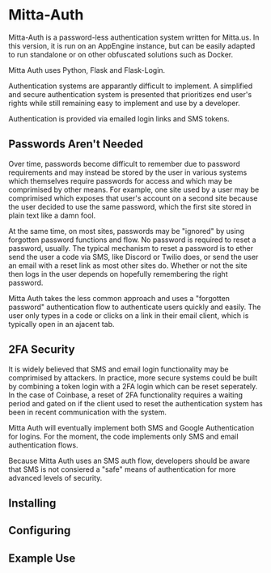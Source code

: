# Mitta-Auth
Mitta-Auth is a password-less authentication system written for Mitta.us. In this version, it is run on an AppEngine instance, but can be easily adapted to run standalone or on other obfuscated solutions such as Docker.

Mitta Auth uses Python, Flask and Flask-Login.

Authentication systems are apparantly difficult to implement. A simplified and secure authentication system is presented that prioritizes end user's rights while still remaining easy to implement and use by a developer.

Authentication is provided via emailed login links and SMS tokens.

## Passwords Aren't Needed
Over time, passwords become difficult to remember due to password requirements and may instead be stored by the user in various systems which themselves require passwords for access and which may be comprimised by other means. For example, one site used by a user may be comprimised which exposes that user's account on a second site because the user decided to use the same password, which the first site stored in plain text like a damn fool.

At the same time, on most sites, passwords may be "ignored" by using forgotten password functions and flow. No password is required to reset a password, usually. The typical mechanism to reset a password is to ether send the user a code via SMS, like Discord or Twilio does, or send the user an email with a reset link as most other sites do. Whether or not the site then logs in the user depends on hopefully remembering the right password.

Mitta Auth takes the less common approach and uses a "forgotten password" authentication flow to authenticate users quickly and easily. The user only types in a code or clicks on a link in their email client, which is typically open in an ajacent tab.

## 2FA Security
It is widely believed that SMS and email login functionality may be comprimised by attackers. In practice, more secure systems could be built by combining a token login with a 2FA login which can be reset seperately.  In the case of Coinbase, a reset of 2FA functionality requires a waiting period and gated on if the client used to reset the authentication system has been in recent communication with the system.

Mitta Auth will eventually implement both SMS and Google Authentication for logins. For the moment, the code implements only SMS and email authentication flows.

Because Mitta Auth uses an SMS auth flow, developers should be aware that SMS is not consiered a "safe" means of authentication for more advanced levels of security.

## Installing

## Configuring

## Example Use

